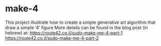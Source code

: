 # make-4  
This project illustrate how to create a simple generative art algorithm that draw a simple ‘4’ figure
More details can be found in the blog post (in hebrew) at:
    https://route42.co.il/sudo-make-me-4-part-1
    https://route42.co.il/sudo-make-me-4-part-2
